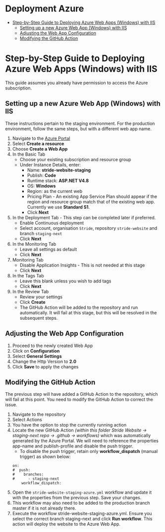 # Deployment Azure

- [Step-by-Step Guide to Deploying Azure Web Apps (Windows) with IIS](#step-by-step-guide-to-deploying-azure-web-apps-windows-with-iis)
  - [Setting up a new Azure Web App (Windows) with IIS](#setting-up-a-new-azure-web-app-windows-with-iis)
  - [Adjusting the Web App Configuration](#adjusting-the-web-app-configuration)
  - [Modifying the GitHub Action](#modifying-the-github-action)

# Step-by-Step Guide to Deploying Azure Web Apps (Windows) with IIS

This guide assumes you already have permission to access the Azure subscription.

## Setting up a new Azure Web App (Windows) with IIS

These instructions pertain to the staging environment. For the production environment, follow the same steps, but with a different web app name.

1. Navigate to the [Azure Portal](https://portal.azure.com/)
1. Select **Create a resource**
1. Choose **Create a Web App**
1. In the Basic Tab
   - Choose your existing subscription and resource group
   - Under Instance Details, enter:
      - Name: **stride-website-staging**
      - Publish: **Code**
      - Runtime stack: **ASP.NET V4.8**
      - OS: **Windows**
      - Region: as the current web
      - Pricing Plan - An existing App Service Plan should appear if the region and resource group match that of the existing web app. Currently we use **Standard S1**.
      - Click **Next**
1. In the Deployment Tab - This step can be completed later if preferred.
   - Enable Continuous deployment
   - Select account, organisation `Stride`, repository `stride-website` and branch `staging-next`
   - Click **Next**
1. In the Monitoring Tab
   - Leave all settings as default
   - Click **Next**
1. Monitoring Tab
   - Disable Application Insights - This is not needed at this stage
   - Click **Next**
1. In the Tags Tab
   - Leave this blank unless you wish to add tags
   - Click **Next**
1. In the Review Tab
   - Review your settings
   - Click **Create**
   - The GitHub Action will be added to the repository and run automatically. It will fail at this stage, but this will be resolved in the subsequent steps.

## Adjusting the Web App Configuration

1. Proceed to the newly created Web App
1. Click on **Configuration**
1. Select **General Settings**
1. Change the Http Version to **2.0**
1. Click **Save** to apply the changes

## Modifying the GitHub Action

The previous step will have added a GitHub Action to the repository, which will fail at this point. You need to modify the GitHub Action to correct the issue.

1. Navigate to the repository
1. Select Actions
1. You have the option to stop the currently running action
1. Locate the new GitHub Action *(within this folder Stride Website -> staging-next repo -> .github -> workflows)* which was automatically generated by the Azure Portal. We will need to reference the properties app-name and publish-profile and disable the push trigger.
   - To disable the push trigger, retain only **workflow_dispatch** (manual trigger) as shown below:
    ```
    on:
    #  push:
    #    branches:
    #      - staging-next
        workflow_dispatch:
    ```
1. Open the `stride-website-staging-azure.yml` workflow and update it with the properties from the previous step. Save your changes.
1. This workflow may also need to be added to the production branch master if it is not already there.
1. Execute the workflow stride-website-staging-azure.yml. Ensure you select the correct branch staging-next and click **Run workflow**. This action will deploy the website to the Azure Web App.
